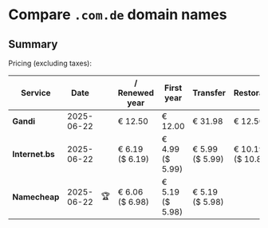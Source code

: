 # Compare `.com.de` domain names

## Summary

Pricing (excluding taxes):

| Service | Date |  | / Renewed year | First year | Transfer | Restoration |
|--|--|--|--|--|--|--|
| **Gandi** | 2025-06-22 |  | € 12.50 | € 12.00 | € 31.98 | € 12.50 |
| **Internet.bs** | 2025-06-22 |  | € 6.19<br>($ 6.19) | € 4.99<br>($ 5.99) | € 5.99<br>($ 5.99) | € 10.19<br>($ 10.89) |
| **Namecheap** | 2025-06-22 | 🏆 | € 6.06<br>($ 6.98) | € 5.19<br>($ 5.98) | € 5.19<br>($ 5.98) |  |
